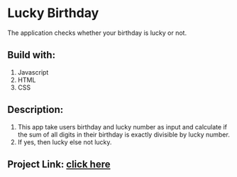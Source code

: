# Lucky Birthday
The application checks whether your birthday is lucky or not.

## Build with:
1. Javascript
2. HTML
3. CSS

## Description:
1. This app take users birthday and lucky number as input and calculate if the sum of all digits in their birthday is exactly divisible by lucky number.
2. If yes, then lucky else not lucky.
 
## Project Link: [click here](https://bdayisluckyornot.netlify.app)
